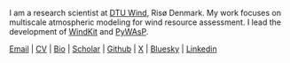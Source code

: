 I am a research scientist at [DTU Wind](https://wind.dtu.dk/), Risø Denmark. My work focuses on multiscale atmospheric modeling for wind resource assessment. I lead the development of [WindKit](https://docs.wasp.dk/windkit/) and [PyWAsP](https://docs.wasp.dk/pywasp/). 

[Email](mailto:bjarketol@gmail.com) | [CV]() | [Bio](bio.md) | [Scholar](https://scholar.google.com/citations?user=sh27EAEAAAAJ&hl=en) |  [Github](https://github.com/bjarketol) | [X](https://x.com/Bjarketol/) | [Bluesky](https://bsky.app/profile/bjarketol.bsky.social) | [Linkedin](https://linkedin.com/in/bjarketol) 


